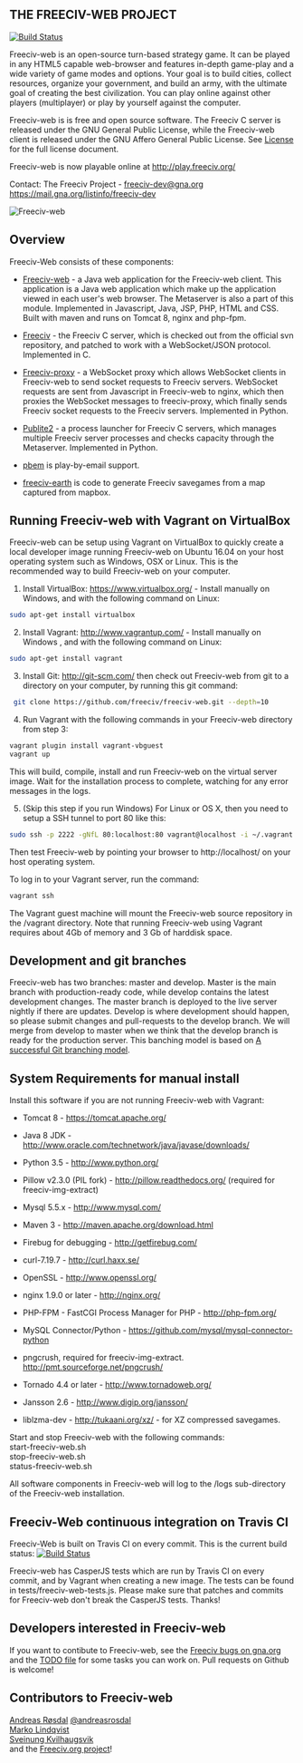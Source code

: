 THE FREECIV-WEB PROJECT
-----------------------
[![Build Status](https://api.travis-ci.org/freeciv/freeciv-web.png)](https://travis-ci.org/freeciv/freeciv-web)

Freeciv-web is an open-source turn-based strategy game. It can be played in any HTML5 capable web-browser and features in-depth game-play and a wide variety of game modes and options. Your goal is to build cities, collect resources, organize your government, and build an army, with the ultimate goal of creating the best civilization. You can play online against other players (multiplayer) or play by yourself against the computer. 

Freeciv-web is is free and open source software. The Freeciv C server is released under the GNU General Public License, while the Freeciv-web client is released
under the GNU Affero General Public License. See [License](LICENSE.txt) for the full license document.

Freeciv-web is now playable online at http://play.freeciv.org/

Contact: The Freeciv Project - freeciv-dev@gna.org  
https://mail.gna.org/listinfo/freeciv-dev  
  

![Freeciv-web](https://raw.githubusercontent.com/freeciv/freeciv-web/master/scripts/freeciv-web-screenshot.png "Freeciv-web screenshot")


Overview
--------

Freeciv-Web consists of these components:

* [Freeciv-web](freeciv-web) - a Java web application for the Freeciv-web client.
  This application is a Java web application which make up the application
  viewed in each user's web browser. The Metaserver is also a part of this module.
  Implemented in Javascript, Java, JSP, PHP, HTML and CSS. Built with maven and runs 
  on Tomcat 8, nginx and php-fpm.

* [Freeciv](freeciv) - the Freeciv C server, which is checked out from the official
  svn repository, and patched to work with a WebSocket/JSON protocol. Implemented in C.

* [Freeciv-proxy](freeciv-proxy) - a WebSocket proxy which allows WebSocket clients in Freeciv-web
  to send socket requests to Freeciv servers. WebSocket requests are sent from Javascript 
  in Freeciv-web to nginx, which then proxies the WebSocket messages to freeciv-proxy, 
  which finally sends Freeciv socket requests to the Freeciv servers. Implemented in Python.

* [Publite2](publite2) - a process launcher for Freeciv C servers, which manages
  multiple Freeciv server processes and checks capacity through the Metaserver. 
  Implemented in Python.

* [pbem](pbem) is play-by-email support. 

* [freeciv-earth](freeciv-earth) is code to generate Freeciv savegames from a map captured from mapbox.


Running Freeciv-web with Vagrant on VirtualBox
----------------------------------------------
Freeciv-web can be setup using Vagrant on VirtualBox to quickly create a 
local developer image running Freeciv-web on Ubuntu 16.04 on your host 
operating system such as Windows, OSX or Linux. 
This is the recommended way to build Freeciv-web on your computer.

1. Install VirtualBox: https://www.virtualbox.org/ - Install manually on Windows, and with the following command on Linux:
 ```bash
sudo apt-get install virtualbox
 ```

2. Install Vagrant: http://www.vagrantup.com/ - Install manually on Windows
, and with the following command on Linux:
 ```bash
sudo apt-get install vagrant
 ```

3. Install Git: http://git-scm.com/ then check out Freeciv-web from git to 
a directory on your computer, by running this git command:
 ```bash
  git clone https://github.com/freeciv/freeciv-web.git --depth=10
 ```

4. Run Vagrant with the following commands in your Freeciv-web directory from step 3:
 ```bash
 vagrant plugin install vagrant-vbguest
 vagrant up
 ```

  This will build, compile, install and run Freeciv-web on the virtual server image. Wait for the installation process to complete, watching for any error messages in the logs.

5. (Skip this step if you run Windows) For Linux or OS X, then you 
need to setup a SSH tunnel to port 80 like this:
 ```bash
 sudo ssh -p 2222 -gNfL 80:localhost:80 vagrant@localhost -i ~/.vagrant.d/insecure_private_key
 ```

Then test Freeciv-web by pointing your browser to http://localhost/ on your
host operating system.

To log in to your Vagrant server, run the command: 
 ```bash
 vagrant ssh
 ```

The Vagrant guest machine will mount the Freeciv-web source repository in the /vagrant directory.
Note that running Freeciv-web using Vagrant requires about 4Gb of memory
and 3 Gb of harddisk space.

Development and git branches
----------------------------
Freeciv-web has two branches: master and develop. Master is the main branch with production-ready code, while develop contains the latest development changes. The master branch is deployed to the live server nightly if there are updates. Develop is where development should happen, so please submit changes and pull-requests to the develop branch. We will merge from develop to master when we think that the develop branch is ready for the production server. This banching model is based on [A successful Git branching model](http://nvie.com/posts/a-successful-git-branching-model/).

    

System Requirements for manual install
--------------------------------------

Install this software if you are not running Freeciv-web with Vagrant:

- Tomcat 8 - https://tomcat.apache.org/ 

- Java 8 JDK - http://www.oracle.com/technetwork/java/javase/downloads/ 

- Python 3.5 - http://www.python.org/

- Pillow v2.3.0 (PIL fork) - http://pillow.readthedocs.org/
  (required for freeciv-img-extract)

- Mysql 5.5.x - http://www.mysql.com/

- Maven 3 - http://maven.apache.org/download.html

- Firebug for debugging - http://getfirebug.com/

- curl-7.19.7 - http://curl.haxx.se/

- OpenSSL - http://www.openssl.org/

- nginx 1.9.0 or later - http://nginx.org/

- PHP-FPM - FastCGI Process Manager for PHP - http://php-fpm.org/

- MySQL Connector/Python - https://github.com/mysql/mysql-connector-python

- pngcrush, required for freeciv-img-extract.  http://pmt.sourceforge.net/pngcrush/

- Tornado 4.4 or later - http://www.tornadoweb.org/

- Jansson 2.6 - http://www.digip.org/jansson/

- liblzma-dev - http://tukaani.org/xz/ - for XZ compressed savegames.


Start and stop Freeciv-web with the following commands:  
  start-freeciv-web.sh  
  stop-freeciv-web.sh  
  status-freeciv-web.sh

All software components in Freeciv-web will log to the /logs sub-directory of the Freeciv-web installation.

Freeciv-Web continuous integration on Travis CI 
-----------------------------------------------
Freeciv-Web is built on Travis CI on every commit. This is the current build status: [![Build Status](https://api.travis-ci.org/freeciv/freeciv-web.png)](https://travis-ci.org/freeciv/freeciv-web)

Freeciv-web has CasperJS tests which are run by Travis CI on every commit, and by Vagrant when creating a new image. The tests can be found in tests/freeciv-web-tests.js. Please make sure that patches and commits for Freeciv-web don't break the CasperJS tests. Thanks!

Developers interested in Freeciv-web
------------------------------------

If you want to contibute to Freeciv-web, see the [Freeciv bugs on gna.org](https://gna.org/bugs/index.php?go_report=Apply&group=freeciv&func=browse&set=custom&msort=0&report_id=100&advsrch=0&status_id=1&resolution_id=0&assigned_to=0&category_id=117) and the [TODO file](TODO) for 
some tasks you can work on. Pull requests on Github is welcome!


Contributors to Freeciv-web
---------------------------
[Andreas Røsdal](http://github.com/andreasrosdal)  [@andreasrosdal](http://www.twitter.com/andreasrosdal)  
[Marko Lindqvist](https://github.com/cazfi)  
[Sveinung Kvilhaugsvik](https://github.com/kvilhaugsvik)  
and the [Freeciv.org project](http://freeciv.wikia.com/wiki/People)!

